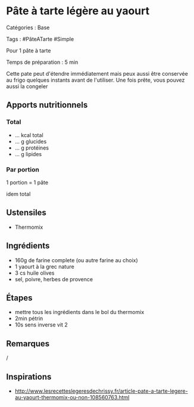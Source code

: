 # Pâte à tarte légère au yaourt

Catégories : Base

Tags : #PâteATarte #Simple

Pour 1 pâte à tarte

Temps de préparation : 5 min

Cette pate peut d'étendre immédiatement mais peux aussi être conservée au frigo quelques instants avant de l'utiliser. Une fois prête, vous pouvez aussi la congeler

## Apports nutritionnels

### Total

* ... kcal total
* ... g glucides
* ... g protéines
* ... g lipides

### Par portion

1 portion =  1 pâte

idem total

## Ustensiles

* Thermomix

## Ingrédients

* 160g de farine complete (ou autre farine au choix)
* 1 yaourt à la grec nature
* 3 cs huile olives
* sel, poivre, herbes de provence

## Étapes

* mettre tous les ingrédients dans le bol du thermomix
* 2min pétrin
* 10s sens inverse vit 2

## Remarques

/

## Inspirations

* http://www.lesrecetteslegeresdechrissy.fr/article-pate-a-tarte-legere-au-yaourt-thermomix-ou-non-108560763.html